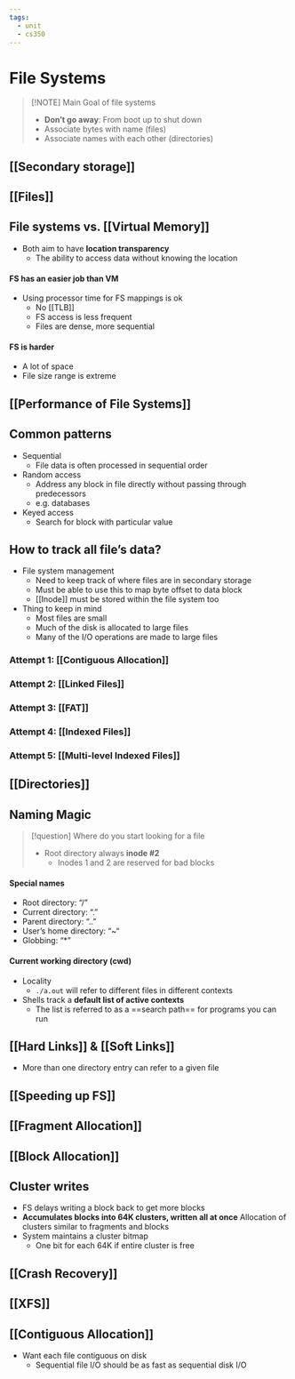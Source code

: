 ```yaml
---
tags:
  - unit
  - cs350
---
```

# File Systems
> [!NOTE] Main Goal of file systems
> * **Don’t go away**: From boot up to shut down
> * Associate bytes with name (files)
> * Associate names with each other (directories)

## [[Secondary storage]]
## [[Files]]
## File systems vs. [[Virtual Memory]]
* Both aim to have **location transparency**
	* The ability to access data without knowing the location
#### FS has an easier job than VM
* Using processor time for FS mappings is ok
	* No [[TLB]]
	* FS access is less frequent
	* Files are dense, more sequential
#### FS is harder
* A lot of space
* File size range is extreme
## [[Performance of File Systems]]
## Common patterns
* Sequential
	* File data is often processed in sequential order
* Random access
	* Address any block in file directly without passing through predecessors
	* e.g. databases
* Keyed access
	* Search for block with particular value

## How to track all file’s data?
* File system management
	* Need to keep track of where files are in secondary storage
	* Must be able to use this to map byte offset to data block
	* [[Inode]] must be stored within the file system too
* Thing to keep in mind
	* Most files are small
	* Much of the disk is allocated to large files
	* Many of the I/O operations are made to large files
### Attempt 1: [[Contiguous Allocation]]
### Attempt 2: [[Linked Files]]
### Attempt 3: [[FAT]]
### Attempt 4: [[Indexed Files]]
### Attempt 5: [[Multi-level Indexed Files]]

## [[Directories]]

## Naming Magic

> [!question] Where do you start looking for a file
> * Root directory always **inode #2**
> 	* Inodes 1 and 2 are reserved for bad blocks
#### Special names
* Root directory: “/”
* Current directory: “.”
* Parent directory: “..”
* User’s home directory: “~“
* Globbing: “$*$”
#### Current working directory (cwd)
* Locality
	* `./a.out` will refer to different files in different contexts
* Shells track a **default list of active contexts**
	* The list is referred to as a ==search path== for programs you can run

## [[Hard Links]] & [[Soft Links]]
* More than one directory entry can refer to a given file

## [[Speeding up FS]]


## [[Fragment Allocation]]

## [[Block Allocation]]

## Cluster writes
* FS delays writing a block back to get more blocks
* **Accumulates blocks into 64K clusters, written all at once**
Allocation of clusters similar to fragments and blocks
* System maintains a cluster bitmap
	* One bit for each 64K if entire cluster is free

## [[Crash Recovery]]
## [[XFS]]
## [[Contiguous Allocation]]
* Want each file contiguous on disk
	* Sequential file I/O should be as fast as sequential disk I/O

